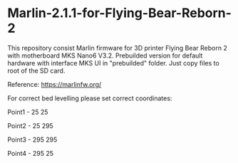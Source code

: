 # Marlin-2.1.1-for-Flying-Bear-Reborn-2

This repository consist Marlin firmware for 3D printer Flying Bear Reborn 2 with motherboard MKS Nano6 V3.2.
Prebuilded version for default hardware with interface MKS UI in "prebuilded" folder. Just copy files to root of the SD card.

Reference:
https://marlinfw.org/

For correct bed levelling please set correct coordinates:

Point1 - 25   25

Point2 - 25   295

Point3 - 295  295

Point4 - 295  25
  
